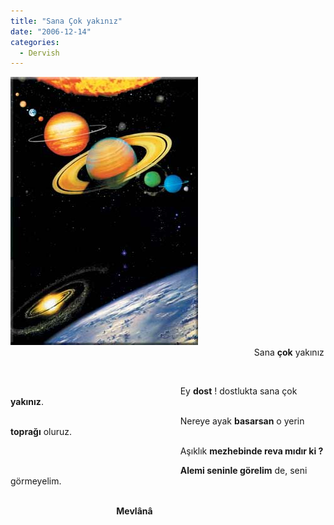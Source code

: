 ```yaml
---
title: "Sana Çok yakınız"
date: "2006-12-14"
categories: 
  - Dervish
---
```


![evren.jpg](../uploads/2006/12/evren.jpg)  
                                                                                                   Sana **çok** yakınız

                                                                    

                                                                     Ey **dost** ! dostlukta sana çok **yakınız**.

                                                                     Nereye ayak **basarsan** o yerin **toprağı** oluruz.

                                                                     Aşıklık **mezhebinde reva mıdır ki ?**

                                                                     **Alemi seninle görelim** de, seni görmeyelim.

                                                                                                                                                                           **Mevlânâ**
